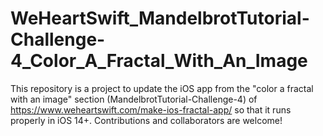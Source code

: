 # WeHeartSwift_MandelbrotTutorial-Challenge-4_Color_A_Fractal_With_An_Image
This repository is a project to update the iOS app from the "color a fractal with an image" section (MandelbrotTutorial-Challenge-4) of https://www.weheartswift.com/make-ios-fractal-app/ so that it runs properly in iOS 14+. Contributions and collaborators are welcome! 
